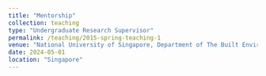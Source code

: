 ```yaml
---
title: "Mentorship"
collection: teaching
type: "Undergraduate Research Supervisor"
permalink: /teaching/2015-spring-teaching-1
venue: "National University of Singapore, Department of The Built Environment"
date: 2024-05-01
location: "Singapore"
---
```




